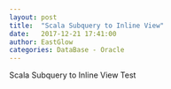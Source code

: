```yaml
---
layout: post
title:  "Scala Subquery to Inline View"
date:   2017-12-21 17:41:00
author: EastGlow
categories: DataBase - Oracle
---
```


Scala Subquery to Inline View Test
